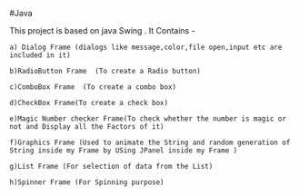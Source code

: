 #Java

This project is based on java Swing . It Contains -

    a) Dialog Frame (dialogs like message,color,file open,input etc are included in it)
		
    b)RadioButton Frame  (To create a Radio button)
		
    c)ComboBox Frame  (To create a combo box)
		
    d)CheckBox Frame(To create a check box)
		
    e)Magic Number checker Frame(To check whether the number is magic or not and Display all the Factors of it)   
		
    f)Graphics Frame (Used to animate the String and random generation of String inside my Frame by USing JPanel inside my Frame )
		
    g)List Frame (For selection of data from the List)
		
    h)Spinner Frame (For Spinning purpose)
